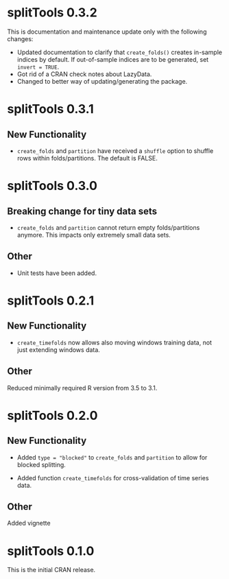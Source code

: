 # splitTools 0.3.2

This is documentation and maintenance update only with the following changes:

- Updated documentation to clarify that `create_folds()` creates in-sample indices by default. If out-of-sample indices are to be generated, set `invert = TRUE`.
- Got rid of a CRAN check notes about LazyData.
- Changed to better way of updating/generating the package.

# splitTools 0.3.1

## New Functionality

- `create_folds` and `partition` have received a `shuffle` option to shuffle rows within folds/partitions. The default is FALSE.

# splitTools 0.3.0

## Breaking change for tiny data sets

- `create_folds` and `partition` cannot return empty folds/partitions anymore. This impacts only extremely small data sets.

## Other

- Unit tests have been added.

# splitTools 0.2.1

## New Functionality

- `create_timefolds` now allows also moving windows training data, not just extending windows data.

## Other

Reduced minimally required R version from 3.5 to 3.1.

# splitTools 0.2.0

## New Functionality

- Added `type = "blocked"` to `create_folds` and `partition` to allow for blocked splitting.

- Added function `create_timefolds` for cross-validation of time series data.

## Other

Added vignette

# splitTools 0.1.0

This is the initial CRAN release.
